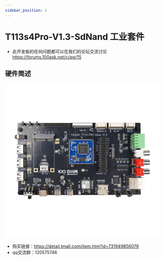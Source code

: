 ```yaml
---
sidebar_position: 1
---
```

# T113s4Pro-V1.3-SdNand 工业套件

* 此开发板的任何问题都可以在我们的论坛交流讨论 https://forums.100ask.net/c/aw/15 

## 硬件简述

![](images/T113s4ProV1.3SdNand.png)

- 购买链接：https://detail.tmall.com/item.htm?id=731949856079
- qq交流群：120575746